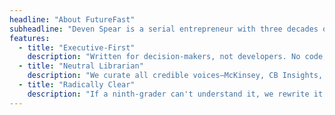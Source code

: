 ```yaml
---
headline: "About FutureFast"
subheadline: "Deven Spear is a serial entrepreneur with three decades of experience transforming disruption into opportunity. With deep expertise across real estate development, emerging tech (AI, Blockchain, Web3), and wellness innovation, Deven builds ideas into ventures that bridge physical and digital worlds. From smart homes to sacred geometry, from online platforms to metaphysical systems, he sees patterns where others see noise — engineering the future with a blend of precision, intuition, and imagination. **FutureFast** is the next evolution of that personal journey: A platform designed to empower leaders, creators, and changemakers to navigate—and master—the exponential speed of innovation ahead."
features:
  - title: "Executive-First"
    description: "Written for decision-makers, not developers. No code, just clarity."
  - title: "Neutral Librarian"
    description: "We curate all credible voices—McKinsey, CB Insights, podcasts, whitepapers—so you don't have to."
  - title: "Radically Clear"
    description: "If a ninth-grader can't understand it, we rewrite it. Clarity is our obsession."
---
```

